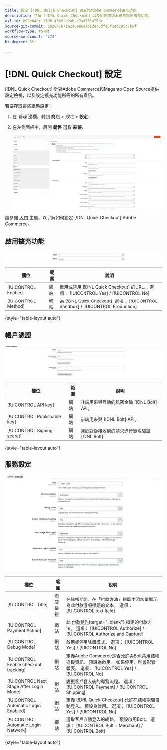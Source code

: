 ```yaml
---
title: 設定 [!DNL Quick Checkout] 適用於Adobe Commerce擴充功能
description: 了解 [!DNL Quick Checkout] 以及如何成功上線並設定擴充功能。
exl-id: 892e04dc-17d6-45e9-b2ab-c7a0735a75bc
source-git-commit: 1b2847b71e2a6aa843de2e73dfe5f3ad295c7b5f
workflow-type: tm+mt
source-wordcount: '274'
ht-degree: 3%

---
```


# [!DNL Quick Checkout] 設定

[!DNL Quick Checkout] 針對Adobe Commerce和Magento Open Source提供設定檢視，以及設定擴充功能所需的所有資訊。

若要存取這些組態設定：

1. 在 _管理_ 邊欄，轉到 **商店** > _設定_ > **設定**.
1. 在左側面板中，展開 **銷售** 選取 **結帳**.

   ![快速結帳](assets/configuration-view.png)

請參閱 [入門](../quick-checkout/onboarding.md) 主題，以了解如何設定 [!DNL Quick Checkout] Adobe Commerce。

## 啟用擴充功能

![快速結帳](assets/enable-method.png)

| 欄位 | 範圍 | 說明 |
|---|---|---|
| [!UICONTROL Enable] | 網站 | 啟用或禁用 [!DNL Quick Checkout] 的URL。 選項： [!UICONTROL Yes] / [!UICONTROL No] |
| [!UICONTROL Method] | 網站 | 為 [!DNL Quick Checkout]. 選項： [!UICONTROL Sandbox] / [!UICONTROL Production] |

{style=&quot;table-layout:auto&quot;}

## 帳戶憑證

![快速結帳](assets/account-creds.png)

| 欄位 | 範圍 | 說明 |
|---|---|---|
| [!UICONTROL API key] | 網站 | 後端用來與互動的私密金鑰 [!DNL Bolt] API。 |
| [!UICONTROL Publishable key] | 網站 | 前端用來與 [!DNL Bolt] API。 |
| [!UICONTROL Signing secret] | 網站 | 用於對從接收到的請求進行簽名驗證 [!DNL Bolt]. |

{style=&quot;table-layout:auto&quot;}

## 服務設定

![快速結帳](assets/service-settings.png)

| 欄位 | 範圍 | 說明 |
|---|---|---|
| [!UICONTROL Title] | 商店檢視 | 在結帳期間，在「付款方法」視圖中添加要顯示為此付款選項標題的文本。 選項： [!UICONTROL text field] |
| [!UICONTROL Payment Action] | 網站 | 此 [付款動作](https://docs.magento.com/user-guide/configuration/sales/payment-methods.html#payment-actions){target="_blank"} 指定的付款方法。 選項： [!UICONTROL Authorize] / [!UICONTROL Authorize and Capture] |
| [!UICONTROL Debug Mode] | 網站 | 啟用或停用除錯模式。 選項： [!UICONTROL Yes] / [!UICONTROL No] |
| [!UICONTROL Enable checkout tracking] | 網站 | 定義Adobe Commerce是否允許與Bolt共用結帳追蹤資訊。 預設為啟用。 如果停用，則會影響報表。 選項： [!UICONTROL Yes] / [!UICONTROL No] |
| [!UICONTROL Next Stage After Login Mode] | 網站 | 變更客戶登入後的導覽流程。 選項： [!UICONTROL Payment] / [!UICONTROL Shipping] |
| [!UICONTROL Automatic Login Enabled] | 網站 | 定義 [!DNL Quick Checkout] 允許在結帳期間自動登入。 預設為啟用。 選項： [!UICONTROL Yes] / [!UICONTROL No] |
| [!UICONTROL Automatic Login Network] | 網站 | 選取客戶自動登入的網路。 預設啟用Bolt。 選項： [!UICONTROL Bolt + Merchant] / [!UICONTROL Bolt] |

{style=&quot;table-layout:auto&quot;}
